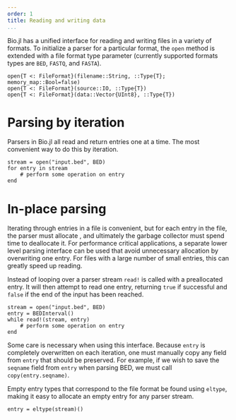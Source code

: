 ```yaml
---
order: 1
title: Reading and writing data
...
```


Bio.jl has a unified interface for reading and writing files in a variety of
formats. To initialize a parser for a particular format, the `open` method is
extended with a file format type parameter (currently supported formats types
are `BED`, `FASTQ`, and `FASTA`).

```{.julia execute="false"}
open{T <: FileFormat}(filename::String, ::Type{T}; memory_map::Bool=false)
open{T <: FileFormat}(source::IO, ::Type{T})
open{T <: FileFormat}(data::Vector{UInt8}, ::Type{T})
```

# Parsing by iteration

Parsers in Bio.jl all read and return entries one at a time. The most convenient
way to do this by iteration.

```{.julia execute="false"}
stream = open("input.bed", BED)
for entry in stream
    # perform some operation on entry
end
```

# In-place parsing

Iterating through entries in a file is convenient, but for each entry in the
file, the parser must allocate , and ultimately the garbage collector must spend
time to deallocate it. For performance critical applications, a separate lower
level parsing interface can be used that avoid unnecessary allocation by
overwriting one entry. For files with a large number of small entries, this can
greatly speed up reading.

Instead of looping over a parser stream `read!` is called with a preallocated
entry. It will then attempt to read one entry, returning `true` if successful and
`false` if the end of the input has been reached.

```{.julia execute="false"}
stream = open("input.bed", BED)
entry = BEDInterval()
while read!(stream, entry)
    # perform some operation on entry
end
```

Some care is necessary when using this interface. Because `entry` is completely
overwritten on each iteration, one must manually copy any field from `entry`
that should be preserved. For example, if we wish to save the `seqname` field
from `entry` when parsing BED, we must call `copy(entry.seqname)`.

Empty entry types that correspond to the file format be found using `eltype`,
making it easy to allocate an empty entry for any parser stream.

```{.julia execute="false"}
entry = eltype(stream)()
```

